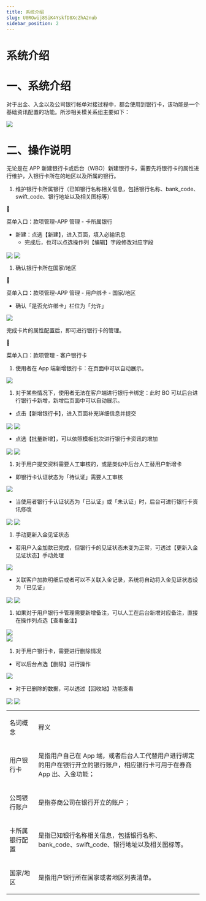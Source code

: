 ```yaml
---
title: 系统介绍
slug: U0ROwij8SiK4YskfD8XcZhA2nub
sidebar_position: 2
---
```



# 系统介绍

# 一、系统介绍

对于出金、入金以及公司银行帐单对接过程中，都会使用到银行卡，该功能是一个基础资讯配置的功能。所涉相关模关系组主要如下：

<img src="/assets/P5VTwJAiChg4GMb9cVQclD7Wngd-board.png"/>

# 二、操作说明

无论是在 APP 新建银行卡或后台（WBO）新建银行卡，需要先将银行卡的属性进行维护，入银行卡所在的地区以及所属的银行。

1. 维护银行卡所属银行（已知银行名称相关信息，包括银行名称、bank_code、swift_code、银行地址以及相关图标等）

<div class="callout callout-bg-6 callout-border-6">
<div class='callout-emoji'>📍</div>
<p>菜单入口：款项管理-APP 管理 - 卡所属银行</p>
</div>

- 新建：点选【新建】，进入页面，填入必输讯息
    - 完成后，也可以点选操作列【编辑】字段修改对应字段

<img src="/assets/MbLib5cHtoCl3MxlZx4cZab6n2c.png" src-width="2840" src-height="948" align="center"/>

<img src="/assets/B9M9bXXCtoHwnQxfhpLcLxKAnXc.png" src-width="2868" src-height="1300" align="center"/>

1. 确认银行卡所在国家/地区

<div class="callout callout-bg-6 callout-border-6">
<div class='callout-emoji'>📍</div>
<p>菜单入口：款项管理-APP 管理 - 用户绑卡 - 国家/地区</p>
</div>

- 确认「是否允许绑卡」栏位为「允许」

<img src="/assets/BUShb7o7zoHshpxh6HDcx42RnS8.png" src-width="2854" src-height="1318" align="center"/>

完成卡片的属性配置后，即可进行银行卡的管理。

<div class="callout callout-bg-6 callout-border-6">
<div class='callout-emoji'>📍</div>
<p>菜单入口：款项管理 - 客户银行卡</p>
</div>

1. 使用者在 App 端新增银行卡：在页面中可以自动展示。

<img src="/assets/Ele1byoOCoU5jyxwJMpc5MFlnMd.png" src-width="3806" src-height="1792" align="center"/>

1. 对于某些情况下，使用者无法在客户端进行银行卡绑定：此时 BO 可以后台进行银行卡新增，新增后页面中可以自动展示。

- 点击【新增银行卡】，进入页面补充详细信息并提交

<img src="/assets/QTHAbD0zZodDTWxMlMfcmA6Jn5c.png" src-width="3820" src-height="626" align="center"/>

<img src="/assets/BIGQbWnsbo1HkOxIpRAcbnCTnRX.png" src-width="3814" src-height="1854" align="center"/>

- 点选【批量新增】，可以依照模板批次进行银行卡资讯的增加

<img src="/assets/Ty8pbvuzao7nwOxtu53cZbABnIh.png" src-width="3832" src-height="760" align="center"/>

<img src="/assets/TaaabF8z5oTvZzx5489cRZByn8f.png" src-width="3334" src-height="1766" align="center"/>

1. 对于用户提交资料需要人工审核的，或是类似中后台人工替用户新增卡

- 即银行卡认证状态为「待认证」需要人工审核

<img src="/assets/CCyCbUeyYoSMecxJFiocsdMsnJb.png" src-width="3322" src-height="924" align="center"/>

- 当使用者银行卡认证状态为「已认证」或「未认证」时，后台可进行银行卡资讯修改

<img src="/assets/WEdTbHPhBoQGTkxAtAdc8HFVnph.png" src-width="3316" src-height="1710" align="center"/>

<img src="/assets/KXgLbXXjFoQ5D9x2z5Vco0RdnLh.png" src-width="3302" src-height="1780" align="center"/>

1. 手动更新入金见证状态

- 若用户入金加款已完成，但银行卡的见证状态未变为正常，可透过【更新入金见证状态】手动处理

<img src="/assets/DhT1bf3GBosoANxxVULcDMAAnwb.png" src-width="2862" src-height="800" align="center"/>

- 关联客户加款明细后或者可以不关联入金记录，系统将自动将入金见证状态设为「已见证」

<img src="/assets/SQEZbTMIHoyzCuxFWE2cVM2Bn2b.png" src-width="3314" src-height="1748" align="center"/>

<img src="/assets/FEx9bqjA4oneQuxII94cqlvgnWt.png" src-width="2360" src-height="676" align="center"/>

1. 如果对于用户银行卡管理需要新增备注，可以人工在后台新增对应备注，直接在操作列点选【查看备注】

<div class="flex gap-3 columns-2" column-size="2">
<div class="w-[50%]" width-ratio="50">
<img src="/assets/JaPLbQK52oxXA8xcLaAcZEXsnch.png" src-width="3830" src-height="1812" align="center"/>
</div>
<div class="w-[50%]" width-ratio="50">
<img src="/assets/L8m1bnQKQoHvi2xnbfocp1Bxn6g.png" src-width="3822" src-height="1844" align="center"/>
</div>
</div>

1. 对于用户银行卡，需要进行删除情况

- 可以后台点选【删除】进行操作

<img src="/assets/StHrbny5UoCReJxQ26GcTPTmncS.png" src-width="3818" src-height="1800" align="center"/>

- 对于已删除的数据，可以透过【回收站】功能查看

<img src="/assets/VtGlb5MbNomK7MxcAjccANdCn6g.png" src-width="3816" src-height="760" align="center"/>

<img src="/assets/DJLmbsPeRoP18Txj5KOcGmNJnpd.png" src-width="3830" src-height="1766" align="center"/>

<table>
<colgroup>
<col width="125"/>
<col width="844"/>
</colgroup>
<tbody>
<tr><td><p>名词概念</p></td><td><p>释义</p></td></tr>
<tr><td><p>用户银行卡</p></td><td><p>是指用户自己在 App 端，或者后台人工代替用户进行绑定的用户在银行开立的银行账户，相应银行卡可用于在券商 App 出、入金功能；</p></td></tr>
<tr><td><p>公司银行账户</p></td><td><p>是指券商公司在银行开立的账户；</p></td></tr>
<tr><td><p>卡所属银行配置</p></td><td><p>是指已知银行名称相关信息，包括银行名称、bank_code、swift_code、银行地址以及相关图标等。</p></td></tr>
<tr><td><p>国家/地区</p></td><td><p>是指用户银行所在国家或者地区列表清单。</p></td></tr>
</tbody>
</table>

